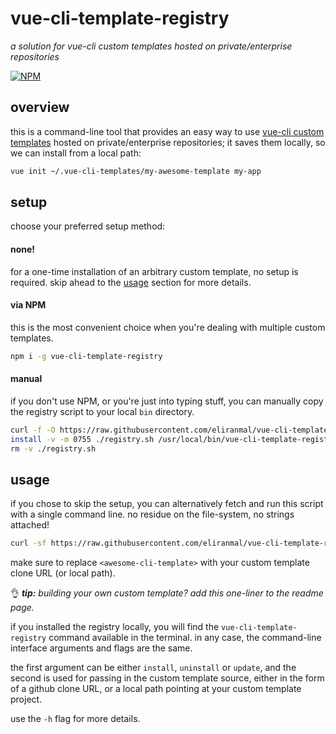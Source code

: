 
# vue-cli-template-registry

*a solution for vue-cli custom templates hosted on private/enterprise repositories*

[![NPM][1]][2]


## overview

this is a command-line tool that provides an easy way to use [vue-cli custom templates][5] hosted on private/enterprise repositories; it saves them locally, so we can install from a local path:

```sh
vue init ~/.vue-cli-templates/my-awesome-template my-app
```


## setup

choose your preferred setup method:


#### none!

for a one-time installation of an arbitrary custom template, no setup is required.
skip ahead to the [usage][4] section for more details.


#### via NPM

this is the most convenient choice when you're dealing with multiple custom templates.

```sh
npm i -g vue-cli-template-registry
```


#### manual

if you don't use NPM, or you're just into typing stuff, you can manually copy the registry script to your local `bin` directory.

```sh
curl -f -O https://raw.githubusercontent.com/eliranmal/vue-cli-template-registry/master/bin/registry.sh
install -v -m 0755 ./registry.sh /usr/local/bin/vue-cli-template-registry
rm -v ./registry.sh
```


## usage

if you chose to skip the setup, you can alternatively fetch and run this script with a single command line. no residue on the file-system, no strings attached!

```sh
curl -sf https://raw.githubusercontent.com/eliranmal/vue-cli-template-registry/master/bin/registry.sh | bash -s install <awesome-cli-template>
```

make sure to replace `<awesome-cli-template>` with your custom template clone URL (or local path).

:ok_hand: ***tip:** building your own custom template? add this one-liner to the readme page.*
 

if you installed the registry locally, you will find the `vue-cli-template-registry` command available in the terminal.
in any case, the command-line interface arguments and flags are the same.

the first argument can be either `install`, `uninstall` or `update`, and the second is used for passing in
the custom template source, either in the form of a github clone URL, or a local path pointing at your custom template project.

use the `-h` flag for more details.





[1]: https://img.shields.io/npm/v/vue-cli-template-registry.svg?style=flat-square
[2]: https://www.npmjs.com/package/vue-cli-template-registry
[3]: https://github.com/vuejs/vue-cli/tree/master#custom-templates
[4]: #usage
[5]: https://github.com/vuejs/vue-cli/tree/master#custom-templates
